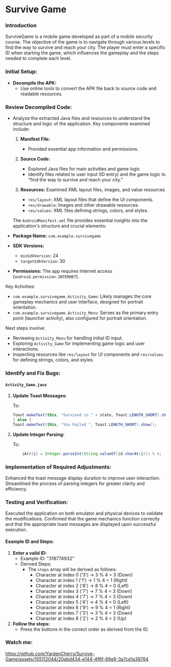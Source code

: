# Survive Game

### Introduction
SurviveGame is a mobile game developed as part of a mobile security course. The objective of the game is to navigate through various levels to find the way to survive and reach your city. The player must enter a specific ID when starting the game, which influences the gameplay and the steps needed to complete each level.

### Initial Setup:
- **Decompile the APK:**
  - Use online tools to convert the APK file back to source code and readable resources.

### Review Decompiled Code:
- Analyze the extracted Java files and resources to understand the structure and logic of the application.
  Key components examined include:
  
  1. **Manifest File:**
      -  Provided essential app information and permissions.
    
  2. **Source Code:**
      - Explored Java files for main activities and game logic
      - Identify files related to user input (ID entry) and the game logic to "find the way to survive and reach your city."

  3. **Resources:**
       Examined XML layout files, images, and value resources
      - `res/layout`: XML layout files that define the UI components.
      - `res/drawable`: Images and other drawable resources.
      - `res/values`: XML files defining strings, colors, and styles.

  The `AndroidManifest.xml` file provides essential insights into the application's structure and crucial elements:

- **Package Name:** `com.example.survivegame`
- **SDK Versions:**
  - `minSdkVersion`: 24
  - `targetSdkVersion`: 30
- **Permissions:** The app requires internet access (`android.permission.INTERNET`).

Key Activities:
- `com.example.survivegame.Activity_Game`: Likely manages the core gameplay mechanics and user interface, designed for portrait orientation.
- `com.example.survivegame.Activity_Menu`: Serves as the primary entry point (launcher activity), also configured for portrait orientation.

Next steps involve:
- Reviewing `Activity_Menu` for handling initial ID input.
- Exploring `Activity_Game` for implementing game logic and user interactions.
- Inspecting resources like `res/layout` for UI components and `res/values` for defining strings, colors, and styles.
### Identify and Fix Bugs:
#### `Activity_Game.java`
1. **Update Toast Messages:**
     
   To:
    ```java
    Toast.makeText(this, "Survived in " + state, Toast.LENGTH_SHORT).show();
    } else {
    Toast.makeText(this, "You Failed ", Toast.LENGTH_SHORT).show();
   ```
   
3. **Update Integer Parsing:**
 
    To:
    ```java
        iArr[i] = Integer.parseInt(String.valueOf(id.charAt(i))) % 4;
     ```


### Implementation of Required Adjustments:
Enhanced the toast message display duration to improve user interaction.
Streamlined the process of parsing integers for greater clarity and efficiency.

### Testing and Verification:
Executed the application on both emulator and physical devices to validate the modifications.
Confirmed that the game mechanics function correctly and that the appropriate toast messages are displayed upon successful execution.

#### Example ID and Steps:
1. **Enter a valid ID:**
    - Example ID: "318774932"
    - Derived Steps:
       - The `steps` array will be derived as follows:
          - Character at index 0 ('3') -> 3 % 4 = 3 (Down)
          - Character at index 1 ('1') -> 1 % 4 = 1 (Right)
          - Character at index 2 ('8') -> 8 % 4 = 0 (Left)
          - Character at index 3 ('7') -> 7 % 4 = 3 (Down)
          - Character at index 4 ('7') -> 7 % 4 = 3 (Down)
          - Character at index 5 ('4') -> 4 % 4 = 0 (Left)
          - Character at index 6 ('9') -> 9 % 4 = 1 (Right)
          - Character at index 7 ('3') -> 3 % 4 = 3 (Down)
          - Character at index 8 ('2') -> 2 % 4 = 2 (Up)
2. **Follow the steps:** 
   - Press the buttons in the correct order as derived from the ID.


### Watch me: 


https://github.com/YardenCherry/Survive-Game/assets/155112044/20abd434-e144-4f6f-89a9-3a7ce1a39764


